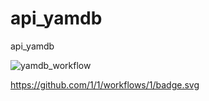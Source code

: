 # api_yamdb
api_yamdb


![yamdb_workflow](https://github.com/kleine-alberta/yamdb_final/actions/workflows/yamdb.yml/badge.svg)

https://github.com/1/1/workflows/1/badge.svg
